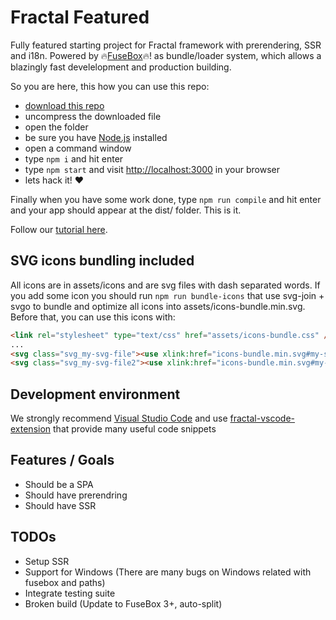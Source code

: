 # Fractal Featured

Fully featured starting project for Fractal framework with prerendering, SSR and i18n. Powered by :fire:[FuseBox](https://github.com/fuse-box/fuse-box):fire:! as bundle/loader system, which allows a blazingly fast develelopment and production building.

So you are here, this how you can use this repo:

- [download this repo](https://github.com/FractalBlocks/Fractal-quickstart/archive/master.zip)
- uncompress the downloaded file
- open the folder
- be sure you have [Node.js](https://nodejs.org/en/) installed
- open a command window
- type `npm i` and hit enter
- type `npm start` and visit [http://localhost:3000](http://localhost:3000) in your browser
- lets hack it! :heart:

Finally when you have some work done, type `npm run compile` and hit enter and your app should appear at the dist/ folder. This is it.

Follow our [tutorial here](https://github.com/FractalBlocks/Fractal/blob/master/docs/tutorial/readme.md).

## SVG icons bundling included

All icons are in assets/icons and are svg files with dash separated words. If you add some icon you should run `npm run bundle-icons` that use svg-join + svgo to bundle and optimize all icons into assets/icons-bundle.min.svg. Before that, you can use this icons with:

```html
<link rel="stylesheet" type="text/css" href="assets/icons-bundle.css" />
...
<svg class="svg_my-svg-file"><use xlink:href="icons-bundle.min.svg#my-svg-file"></svg>
<svg class="svg_my-svg-file2"><use xlink:href="icons-bundle.min.svg#my-svg-file2"></svg>
```

## Development environment

We strongly recommend [Visual Studio Code](https://code.visualstudio.com/) and use [fractal-vscode-extension](https://marketplace.visualstudio.com/items?itemName=carloslfu.fractal-vscode-extension) that provide many useful code snippets

## Features / Goals

- Should be a SPA
- Should have prerendring
- Should have SSR

## TODOs

- Setup SSR
- Support for Windows (There are many bugs on Windows related with fusebox and paths)
- Integrate testing suite
- Broken build (Update to FuseBox 3+, auto-split)
